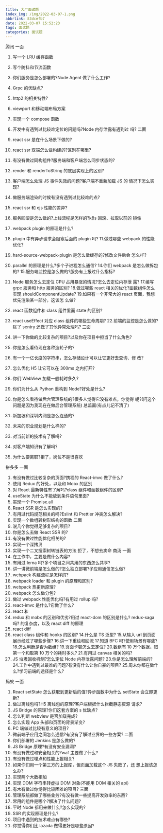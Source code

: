 ```yaml
---
title: 大厂面试题
index_img: /img/2022-03-07-1.png
abbrlink: 83dcefb7
date: 2022-03-07 15:52:23
tags: 面试题
categories: 面试题
---
```


腾讯
一面
1. 写一个 LRU 缓存函数
2. 写个防抖和节流函数
3. 你们服务是怎么部署的?Node Agent 做了什么工作?
4. Grpc 的优缺点?
5. http2 的相关特性?
6. viewport 和移动端布局方案
7. 实现一个 compose 函数
8. 开发中有遇到过比较难定位的问题吗?Node 内存泄露有遇到过 吗?
二面
1. react ssr 是在什么场景下做的?
2. react ssr 双端怎么做构建的?区别在哪里?
3. 有没有做过同构组件?服务端和客户端怎么同步状态的?
4. render 和 renderToString 的底层实现上的区别?
5. 客户端怎么处理 JS 事件失效的问题?客户端不重新加载 JS 的 情况下怎么实现?
6. 做服务端渲染的时候有没有遇到过比较难的点?
7. react ssr 和 ejs 性能的差异?
8. 服务回滚是怎么做的?上线流程是怎样的?k8s 回滚、拉取以前的 镜像
9. webpack plugin 的原理是什么?
10. plugin 中有异步请求会阻塞后面的 plugin 吗?
11.做过哪些 webpack 的性能优化?
12. hard-source-webpack-plugin 是怎么做缓存的?修改文件后会 怎么样?
13. parallel 的原理是什么?多个子进程怎么通信?
14.你们 webpack 是怎么做拆包的? 
15.服务端监控是怎么做的?服务有上报过什么指标?
16. Node 服务怎么去定位 CPU 占用暴涨的情况?怎么去定位内存泄
露?
17.编写 grpc 服务和 http 服务的区别?
18.做过哪些 react 相关的优化?函数组件怎么实现 shouldComponentUpdate?
19.如果有一个非常大的 react 页面，我想优先渲染某一部分，这该怎 么做?
20. react 函数组件和 class 组件里面 state 的区别?
21. react useEffect 对应 class 组件的哪些生命周期? 22.前端的监控是怎么做的?除了 sentry 还做了其他异常处理吗?
三面
1. 讲一下你做的比较复杂的项目?以及你在项目中担当了什么角色?
2. 你是怎么看待现在各种造轮子的?
3. 有一个一亿长度的字符串，怎么存储设计可以让它更好去查询、修
改?
4. 怎么优化 H5 让它可以在 300ms 之内打开?
5. 你们 WebView 加载一般耗时多久?
6. 你们为什么从 Python 重构到 Node?好处是什么?
 
7. 你是怎么看待做后台管理系统的?很多人觉得它没有难点，你觉得 呢?(问这个问题是因为我现在在做后台管理系统)
总监面(有点儿记不清了)
1. 新加坡和深圳内网是怎么连通的?
2. 未来的职业规划是什么样的?
3. 对当前新的技术有了解吗?
4. 对客户端知识有了解吗?
5. 为什么要离职?拒了，岗位不是很喜欢

拼多多
一面
1. 有没有做过比较复杂的页面?携程的 React-imvc 做了什么? 
2. 使用 Redux 的好处，以及和 Mobx 的区别
3. 对 React 最新特性有了解吗?class 组件和函数组件的区别? 
4. useState 为什么不能放到条件语句里面?
5. 实现一个 Promise.all
6. React SSR 是怎么实现的?
7. 有用过代码规范相关的吗?Eslint 和 Prettier 冲突怎么解决? 
8. 实现一个数组转树形结构的函数
二面
1. 说几个你觉得足够复杂的项目? 
2. 你是怎么去做 React SSR 的?
3. 有没有做过性能优化相关的?
4. 实现一个深拷贝
5. 实现一个二叉搜索树转链表的方法 拒了，不想去卖命
商汤
一面
1. 在工作中，主要是做什么内容?
2. 有用过 lerna 吗?多个项目之间共用的东西怎么共享?
3. 讲一讲微前端是怎么做的?怎么独立部署?子应用通信怎么做?
4. webpack 构建流程是怎样的?
5. webpack loader 和 plugin 的原理和区别?
6. webpack 热更新原理?
7. webpack 怎么做分包?
8. 做过 webpack 性能优化吗?有用过 rollup 吗? 
9. react-imvc 是什么?它做了什么?
10. react 和
11. redux 和 mobx 的区别和优劣?用过
react-dom 的区别是什么?
redux-saga 吗? 的复杂度，以及 react diff 的原理
12. react diff
13. react class 组件和 hooks 的区别? 
14.什么是 TS 泛型?
15.从输入 url 到页面展示经过了哪些步骤?
16.讲一下重绘和回流
17.知道 BFC 吗?使用场景有哪些?
18.怎么判断是否为数组? 
19.页面卡顿怎么去定位?
20.数组有 10 万个数据，取第一个和取第 10 万个的耗时多久? 
21.有用过 canvas 相关的吗?
22. JS 垃圾回收机制?怎么定位 Node 内存泄露问题?
23.你是怎么理解前端的? 
24.工作中遇到过最难的问题?有没有什么让你自豪的项目? 
25.周末你都在做什么?学习前端的途径是什么?

蚂蚁
一面
1. React setState 怎么获取到更新后的值?异步函数中为什么 setState 会立即更新?
2. 做过离线包吗?H5 离线包的原理?客户端根据什么拦截静态资源 请求?
3. JS Bridge 的原理?你们这套方案的 s 优缺点?
4. 怎么判断 webview 是否加载完成?
5. 怎么实现 App 头部和页面的背景渐变?
6. PC 端做过比较有意义的项目?
7. 微前端子应用之间怎么通信?有没有了解过业界的一些方案? 二面
1. 你们部署的 Jenkins 是怎么做的?
2. JS Bridge 原理?有没有安全漏洞?
3. 有没有做过和安全相关的?waf 主要做了什么?
4. 有没有做过埋点和性能上报相关?
5. 如果你们用一个第三方的上报库，但页面加载这个 JS 失败了，还
想上报该怎么办?
6. 实现两个大数相加
7. 实现 DOM 字符串转虚拟 DOM 对象(不能用 DOM 相关的 api)
8. 有木有做过你觉得比较困难的项目?
三面
1. 管理系统都做了哪些业务?有没有做一些提高开发效率的东西?
2. 常用的组件是哪个?解决了什么问题?
3. 平时 Node 都用来做什么?怎么实现的?
4. SSR 的实现原理是什么?
5. 项目中遇到的技术难点有哪些?
6. 你觉得你们比 lazada 做得更好是哪些原因?